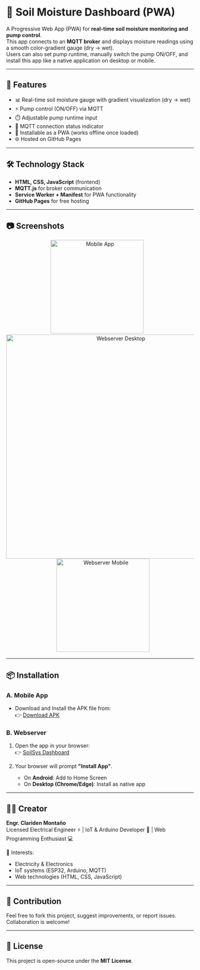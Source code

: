 # 🌱 Soil Moisture Dashboard (PWA)

A Progressive Web App (PWA) for **real-time soil moisture monitoring and pump control**.  
This app connects to an **MQTT broker** and displays moisture readings using a smooth color-gradient gauge (dry → wet).  
Users can also set pump runtime, manually switch the pump ON/OFF, and install this app like a native application on desktop or mobile.

---

## 🚀 Features
- 📊 Real-time soil moisture gauge with gradient visualization (dry → wet)
- ⚡ Pump control (ON/OFF) via MQTT
- ⏱️ Adjustable pump runtime input
- 🔔 MQTT connection status indicator
- 📱 Installable as a PWA (works offline once loaded)
- 🌐 Hosted on GitHub Pages

---

## 🛠️ Technology Stack
- **HTML, CSS, JavaScript** (frontend)
- **MQTT.js** for broker communication
- **Service Worker + Manifest** for PWA functionality
- **GitHub Pages** for free hosting

---

## 📷 Screenshots

<p align="center">
  <img src="https://github.com/user-attachments/assets/32e81c14-8fe5-42d2-9e2a-d27e03efa926" alt="Mobile App" width="250" />
  &nbsp;&nbsp;&nbsp;
  <img src="https://github.com/user-attachments/assets/ffdb51e4-82c2-4ee4-962f-be2bcfffa8f8" alt="Webserver Desktop" width="600" />
  &nbsp;&nbsp;&nbsp;
  <img src="https://github.com/user-attachments/assets/f2d54dc7-aeec-4afc-a4b1-a28ba8f0bb1d" alt="Webserver Mobile" width="250" />
</p>

---

## 📦 Installation

### A. Mobile App
- Download and Install the APK file from:  
  👉 [Download APK](https://github.com/mclards/soilsys-dashboard/blob/main/SoilSysApp.apk)

### B. Webserver
1. Open the app in your browser:  
   👉 [SoilSys Dashboard](https://mclards.github.io/soilsys-dashboard/)

2. Your browser will prompt **"Install App"**.  
   - On **Android**: Add to Home Screen  
   - On **Desktop (Chrome/Edge)**: Install as native app  

---

## 👨‍💻 Creator
**Engr. Clariden Montaño**  
Licensed Electrical Engineer ⚡ | IoT & Arduino Developer 🤖 | Web Programming Enthusiast 💻  

📌 Interests:  
- Electricity & Electronics  
- IoT systems (ESP32, Arduino, MQTT)  
- Web technologies (HTML, CSS, JavaScript)  

---

## 🤝 Contribution
Feel free to fork this project, suggest improvements, or report issues. Collaboration is welcome!

---

## 📄 License
This project is open-source under the **MIT License**.
